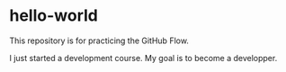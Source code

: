 # hello-world
This repository is for practicing the GitHub Flow.

I just started a development course. My goal is to become a developper.
